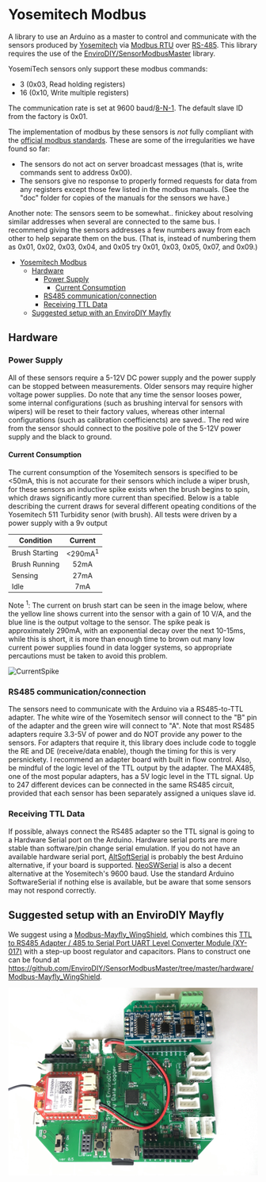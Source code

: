 # Yosemitech Modbus<!-- {#mainpage} -->

A library to use an Arduino as a master to control and communicate with the sensors produced by [Yosemitech](http://en.yosemitech.com) via [Modbus RTU](https://en.wikipedia.org/wiki/Modbus) over [RS-485](https://en.wikipedia.org/wiki/RS-485).
This library requires the use of the [EnviroDIY/SensorModbusMaster](https://github.com/EnviroDIY/SensorModbusMaster) library.

YosemiTech sensors only support these modbus commands:

- 3 (0x03, Read holding registers)
- 16 (0x10, Write multiple registers)

The communication rate is set at 9600 baud/[8-N-1](https://en.wikipedia.org/wiki/8-N-1).
The default slave ID from the factory is 0x01.

The implementation of modbus by these sensors is _not_ fully compliant with the [official modbus standards](http://modbus.org/specs.php).
These are some of the irregularities we have found so far:

- The sensors do not act on server broadcast messages (that is, write commands sent to address 0x00).
- The sensors give no response to properly formed requests for data from any registers except those few listed in the modbus manuals.
(See the "doc" folder for copies of the manuals for the sensors we have.)

Another note:  The sensors seem to be somewhat.. finickey about resolving similar addresses when several are connected to the same bus.
I recommend giving the sensors addresses a few numbers away from each other to help separate them on the bus.
(That is, instead of numbering them as 0x01, 0x02, 0x03, 0x04, and 0x05 try 0x01, 0x03, 0x05, 0x07, and 0x09.)

[//]: # ( @tableofcontents )

[//]: # ( @m_footernavigation )

[//]: # ( Start GitHub Only )

- [Yosemitech Modbus](#yosemitech-modbus)
  - [Hardware](#hardware)
    - [Power Supply](#power-supply)
      - [Current Consumption](#current-consumption)
    - [RS485 communication/connection](#rs485-communicationconnection)
    - [Receiving TTL Data](#receiving-ttl-data)
  - [Suggested setup with an EnviroDIY Mayfly](#suggested-setup-with-an-envirodiy-mayfly)

[//]: # ( End GitHub Only )

## Hardware<!-- {#mainpage_hardware} -->

### Power Supply<!-- {#mainpage_power} -->

All of these sensors require a 5-12V DC power supply and the power supply can be stopped between measurements.
Older sensors may require higher voltage power supplies.
Do note that any time the sensor looses power, some internal configurations (such as brushing interval for sensors with wipers) will be reset to their factory values, whereas other internal configurations (such as calibration coefficiencts) are saved..
The red wire from the sensor should connect to the positive pole of the 5-12V power supply and the black to ground.

#### Current Consumption<!-- {#mainpage_current} -->

The current consumption of the Yosemitech sensors is specified to be <50mA, this is not accurate for their sensors which include a wiper brush, for these sensors an inductive spike exists when the brush begins to spin, which draws significantly more current than specified.
Below is a table describing the current draws for several different opeating conditions of the Yosemitech 511 Turbidity senor (with brush).
All tests were driven by a power supply with a 9v output

| Condition      |      Current       |
| -------------- | :----------------: |
| Brush Starting | <290mA<sup>1</sup> |
| Brush Running  |        52mA        |
| Sensing        |        27mA        |
| Idle           |        7mA         |

Note <sup>1</sup>: The current on brush start can be seen in the image below, where the yellow line shows current into the sensor with a gain of 10 V/A, and the blue line is the output voltage to the sensor.
The spike peak is approximately 290mA, with an exponential decay over the next 10-15ms, while this is short, it is more than enough time to brown out many low current power supplies found in data logger systems, so appropriate percautions must be taken to avoid this problem.

![CurrentSpike](doc/TEK00013.PNG)

### RS485 communication/connection<!-- {#mainpage_rs485} -->

The sensors need to communicate with the Arduino via a RS485-to-TTL adapter.
The white wire of the Yosemitech sensor will connect to the "B" pin of the adapter and the green wire will connect to "A".
Note that most RS485 adapters require 3.3-5V of power and do NOT provide any power to the sensors.
For adapters that require it, this library does include code to toggle the RE and DE (receive/data enable), though the timing for this is very persnickety.
I recommend an adapter board with built in flow control.
Also, be mindful of the logic level of the TTL output by the adapter.
The MAX485, one of the most popular adapters, has a 5V logic level in the TTL signal.
Up to 247 different devices can be connected in the same RS485 circuit, provided that each sensor has been separately assigned a uniques slave id.

### Receiving TTL Data<!-- {#mainpage_ttl} -->

If possible, always connect the RS485 adapter so the TTL signal is going to a Hardware Serial port on the Arduino.
Hardware serial ports are more stable than software/pin change serial emulation.
If you do not have an available hardware serial port, [AltSoftSerial](https://github.com/PaulStoffregen/AltSoftSerial) is probably the best Arduino alternative, if your board is supported.
[NeoSWSerial](https://github.com/SlashDevin/NeoSWSerial) is also a decent alternative at the Yosemitech's 9600 baud.
Use the standard Arduino SoftwareSerial if nothing else is available, but be aware that some sensors may not respond correctly.

## Suggested setup with an EnviroDIY Mayfly<!-- {#mainpage_mayfly} -->

We suggest using a [Modbus-Mayfly_WingShield](https://github.com/EnviroDIY/SensorModbusMaster/tree/master/hardware/Modbus-Mayfly_WingShield), which combines this  [TTL to RS485 Adapter / 485 to Serial Port UART Level Converter Module (XY-017)](https://www.amazon.com/gp/product/B06XHH6B6R) with a step-up boost regulator and capacitors.
Plans to construct one can be found at <https://github.com/EnviroDIY/SensorModbusMaster/tree/master/hardware/Modbus-Mayfly_WingShield>.

<img src="https://github.com/EnviroDIY/SensorModbusMaster/blob/master/hardware/Modbus-Mayfly_WingShield/Photos/IMG_6733.JPG"  width="600">
